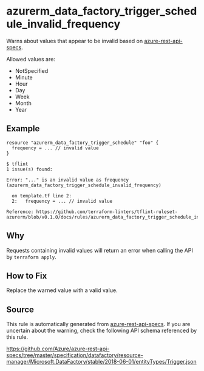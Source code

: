 <!--- This file generated by `tools/apispec-rule-gen/main.go`. DO NOT EDIT --->

# azurerm_data_factory_trigger_schedule_invalid_frequency

Warns about values that appear to be invalid based on [azure-rest-api-specs](https://github.com/Azure/azure-rest-api-specs).

Allowed values are:
- NotSpecified
- Minute
- Hour
- Day
- Week
- Month
- Year

## Example

```hcl
resource "azurerm_data_factory_trigger_schedule" "foo" {
  frequency = ... // invalid value
}
```

```
$ tflint
1 issue(s) found:

Error: "..." is an invalid value as frequency (azurerm_data_factory_trigger_schedule_invalid_frequency)

  on template.tf line 2:
  2:   frequency = ... // invalid value

Reference: https://github.com/terraform-linters/tflint-ruleset-azurerm/blob/v0.1.0/docs/rules/azurerm_data_factory_trigger_schedule_invalid_frequency.md

```

## Why

Requests containing invalid values will return an error when calling the API by `terraform apply`.

## How to Fix

Replace the warned value with a valid value.

## Source

This rule is automatically generated from [azure-rest-api-specs](https://github.com/Azure/azure-rest-api-specs). If you are uncertain about the warning, check the following API schema referenced by this rule.

https://github.com/Azure/azure-rest-api-specs/tree/master/specification/datafactory/resource-manager/Microsoft.DataFactory/stable/2018-06-01/entityTypes/Trigger.json
